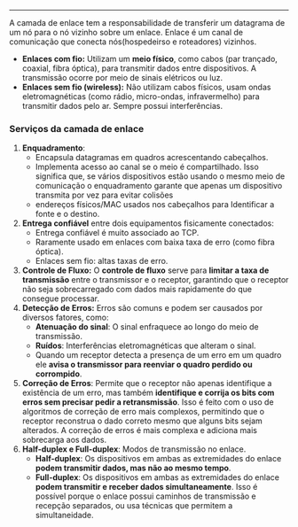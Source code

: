 
---

A camada de enlace tem a responsabilidade de transferir um datagrama de um nó para o nó
vizinho sobre um enlace. Enlace é um canal de comunicação que conecta nós(hospedeirso e roteadores) vizinhos.

- **Enlaces com fio:** Utilizam um **meio físico**, como cabos (par trançado, coaxial, fibra óptica), para transmitir dados entre dispositivos. A transmissão ocorre por meio de sinais elétricos ou luz.
- **Enlaces sem fio (wireless):** Não utilizam cabos físicos, usam ondas eletromagnéticas (como rádio, micro-ondas, infravermelho) para transmitir dados pelo ar. Sempre possui interferências.

### **Serviços da camada de enlace**

1. **Enquadramento**: 
	- Encapsula datagramas em quadros acrescentando cabeçalhos.
	- Implementa acesso ao canal se o meio é compartilhado. Isso significa que, se vários dispositivos estão usando o mesmo meio de comunicação o enquadramento garante que apenas um dispositivo transmita por vez para evitar colisões
	- endereços físicos/MAC usados nos cabeçalhos para Identificar a fonte e o destino.
2. **Entrega confiável** entre dois equipamentos fisicamente conectados:
	- Entrega confiável é muito associado ao TCP.
	- Raramente usado em enlaces com baixa taxa de erro (como fibra óptica).
	- Enlaces sem fio: altas taxas de erro.
3. **Controle de Fluxo:** O **controle de fluxo** serve para **limitar a taxa de transmissão** entre o transmissor e o receptor, garantindo que o receptor não seja sobrecarregado com dados mais rapidamente do que consegue processar.
4. **Detecção de Erros:** Erros são comuns e podem ser causados por diversos fatores, como:
	- **Atenuação do sinal**: O sinal enfraquece ao longo do meio de transmissão.
	- **Ruídos**: Interferências eletromagnéticas que alteram o sinal.
	- Quando um receptor detecta a presença de um erro em um quadro ele **avisa o transmissor para reenviar o quadro perdido ou corrompido**. 
5. **Correção de Erros**: Permite que o receptor não apenas identifique a existência de um erro, mas também **identifique e corrija os bits com erros sem precisar pedir a retransmissão**. Isso é feito com o uso de algoritmos de correção de erro mais complexos, permitindo que o receptor reconstrua o dado correto mesmo que alguns bits sejam alterados. A correção de erros é mais complexa e adiciona mais sobrecarga aos dados.
6. **Half-duplex e Full-duplex**: Modos de transmissão no enlace.
	- **Half-duplex**: Os dispositivos em ambas as extremidades do enlace **podem transmitir dados, mas não ao mesmo tempo**. 
	- **Full-duplex**: Os dispositivos em ambas as extremidades do enlace **podem transmitir e receber dados simultaneamente**. Isso é possível porque o enlace possui caminhos de transmissão e recepção separados, ou usa técnicas que permitem a simultaneidade.